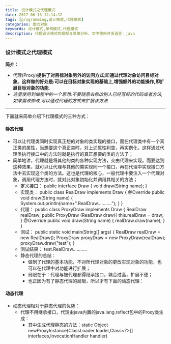 ```yaml
---
title: 设计模式之代理模式
date: 2017-06-13 12:14:12
tags: [programming,设计模式,代理模式]
categories: 面向对象
keywords: 设计模式,单例模式,代理模式
description: 代理设计模式的理解与简单分析，文中使用开发语言：java
---
```

### 设计模式之代理模式 ###
**简介：**
- 代理(Proxy)**提供了对目标对象另外的访问方式**;即**通过代理对象访问目标对象**。**这样做的好处是:可以在目标对象实现的基础上,增强额外的功能操作,即扩展目标对象的功能.**
- *这里使用到编程中的一个思想:不要随意去修改别人已经写好的代码或者方法,如果需改修改,可以通过代理的方式来扩展该方法*

----------
下面就来简单介绍下代理模式的三种方式：

#### 静态代理 ####
- 可以让代理类同时实现真正想的对象的类实现的接口，而在代理类中有一个真正类的属性，当想要这个真正类时，对上述属性判空，再实例化，这样通过代理类执行接口中的方法时就是执行的真正想要的类的方法了；
- 简单地讲，代理就是将其他的类的各种实现方法，交由代理来实现。而要达到这种效果，就可以让代理与其他的类实现同一个接口，再在代理中实现接口方法中去实现这个类的方法。这也是代理的核心，一般代理中要注入一个代理对象，调用代理方法时，就对此对象初始化并调用其相关的方法；
	- 定义接口：
			public interface Draw {
				void draw(String name);
			}
	- 实现类：
			public class RealDraw implements Draw {
				@Override
				public void draw(String name) {
					System.out.println(name+".RealDraw...........");
				}
			}
	- 代理：
			public class ProxyDraw implements Draw {
				RealDraw realDraw;
				public ProxyDraw (RealDraw draw){
					this.realDraw = draw;
				}
				@Override
				public void draw(String name) {
					realDraw.draw(name);
				}
			}
	- 测试：
			public static void main(String[] args) {
				RealDraw realDraw = new RealDraw();
				ProxyDraw proxyDraw = new ProxyDraw(realDraw);
				proxyDraw.draw("test");
			}
	- 测试结果：
			test.RealDraw...........
	- 静态代理的总结：
		- 做到了代理的基本功能，不对所代理对象的更改实现对象的功能，也可以在代理中对功能进行扩展；
		- 局限在于：代理与被代理都得继承接口，耦合过高，扩展不便；
		- 也正因为有了静态代理的局限，所以才有下面的动态代理：

#### 动态代理 ####
- 动态代理相对于静态代理的优势：
	- 代理不用继承接口，代理由java内置的java.lang.reflect包中的Proxy类生成：
		- 其中生成代理静态的方法：static Object newProxyInstance(ClassLoader loader,Class<?>[] interfaces,InvocationHandler handler)